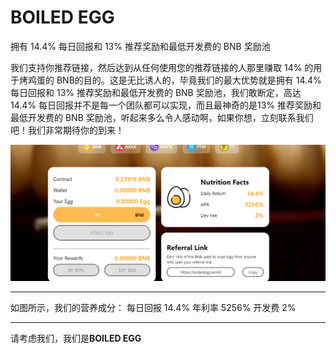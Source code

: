 # BOILED EGG

<p>拥有 14.4% 每日回报和 13% 推荐奖励和最低开发费的 BNB 奖励池</p>



我们支持你推荐链接，然后达到从任何使用您的推荐链接的人那里赚取 14% 的用于烤鸡蛋的 BNB的目的。这是无比诱人的，毕竟我们的最大优势就是拥有 14.4% 每日回报和 13% 推荐奖励和最低开发费的 BNB 奖励池，我们敢断定，高达 14.4% 每日回报并不是每一个团队都可以实现，而且最神奇的是13% 推荐奖励和最低开发费的 BNB 奖励池，听起来多么令人感动啊，如果你想，立刻联系我们吧！我们非常期待你的到来！

![a](a.png)

---

如图所示，我们的营养成分：
每日回报     14.4%
年利率         5256%
开发费         2%

---

请考虑我们，我们是**BOILED EGG**
